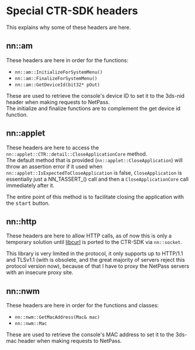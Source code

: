 # Special CTR-SDK headers

This explains why some of these headers are here.

## nn::am

These headers are here in order for the functions:

- `nn::am::InitializeForSystemMenu()`
- `nn::am::FinalizeForSystemMenu()`
- `nn::am::GetDeviceId(bit32* pOut)`

These are used to retrieve the console's device ID to set it to the 3ds-nid header when making requests to NetPass.<br />
The initialize and finalize functions are to complement the get device id function.

## nn::applet

These headers are here to access the `nn::applet::CTR::detail::CloseApplicationCore` method.<br />
The default method that is provided (`nn::applet::CloseApplication`) will throw an assertion error if it used when `nn::applet::IsExpectedToCloseApplication` is false, `CloseApplication` is essentially just a NN_TASSERT_() call and then a `CloseApplicationCore` call immediately after it.

The entire point of this method is to facilitate closing the application with the <kbd>start</kbd> button.

## nn::http

These headers are here to allow HTTP calls, as of now this is only a temporary solution until [libcurl](https://curl.haxx.se/libcurl/) is ported to the CTR-SDK via `nn::socket`.

This library is very limited in the protocol, it only supports up to HTTP/1.1 and TLSv1.1 (with is obsolete, and the great majority of servers reject this protocol version now), because of that I have to proxy the NetPass servers with an insecure proxy site.

## nn::nwm

These headers are here in order for the functions and classes:

- `nn::nwm::GetMacAddress(Mac& mac)`
- `nn::nwm::Mac`

These are used to retrieve the console's MAC address to set it to the 3ds-mac header when making requests to NetPass.<br />

